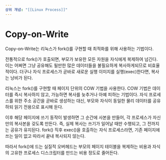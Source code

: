 ```yaml
---
상위 개념: "[[Linux Process]]"
---
```

# Copy-on-Write
Copy-on-Write는 리눅스가 fork()를 구현할 때 최적화를 위해 사용하는 기법이다.

전통적으로 fork()가 호출되면, 부모가 보유한 모든 자원을 자식에게 복제하여 넘긴다. 이는 어쩌면 그냥 공유해도 될만한 많은 데이터들을 불필요하게 복사하게되므로 비효율적이다. 더구나 자식 프로세스가 곧바로 새로운 실행 이미지를 실행(exec)한다면, 복사는 낭비가 된다.

리눅스는 fork()를 구현할 때 페이지 단위의 COW 기법을 사용한다. COW 기법은 데이터를 즉시 복사하지 않고, 가능하면 복사를 늦추거나 아예 피하는 기법이다. 자식 프로세스를 위한 주소 공간을 곧바로 생성하는 대신, 부모와 자식이 동일한 물리 데이터를 공유하되 읽기 전용으로 표시해 둔다.

이후 해당 페이지에 쓰기 동작이 발생하면 그 순간에 사본을 만들어, 각 프로세스가 자신만의 복사본을 갖도록 만든다. 즉, 실제 복사는 쓰기가 일어날 때만 수행되고, 그 전까지는 공유가 유지된다. fork() 직후 exec()을 호출하는 자식 프로세스라면, 기존 페이지에 쓰는 일이 없고 따라서 끝내 복사되지 않는다.

따라서 fork()에 드는 실질적 오버헤드는 부모의 페이지 테이블을 복제하는 비용과 자식의 고유한 프로세스 디스크립터를 만드는 비용 정도로 줄어든다.